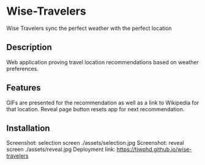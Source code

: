 # Wise-Travelers

Wise Travelers sync the perfect weather with the perfect location

## Description

Web application proving travel location recommendations based on weather preferences.

## Features

GIFs are presented for the recommendation as well as a link to Wikipedia for that location.
Reveal page button resets app for next recommendation.

## Installation

Screenshot: selection screen ./assets/selection.jpg
Screenshot: reveal screen ./assets/reveal.jpg
Deployment link: https://tjwphd.github.io/wise-travelers
